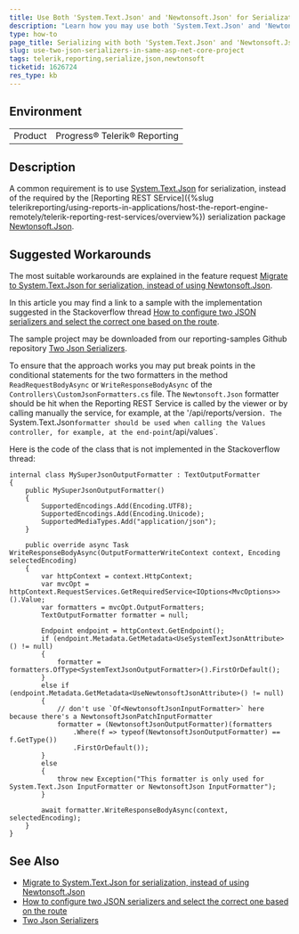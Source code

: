 ```yaml
---
title: Use Both 'System.Text.Json' and 'Newtonsoft.Json' for Serialization in ASP.NET Core
description: "Learn how you may use both 'System.Text.Json' and 'Newtonsoft.Json' for serialization in ASP.NET Core project with Telerik Reporting REST Service."
type: how-to
page_title: Serializing with both 'System.Text.Json' and 'Newtonsoft.Json' in the same ASP.NET Core project
slug: use-two-json-serializers-in-same-asp-net-core-project
tags: telerik,reporting,serialize,json,newtonsoft
ticketid: 1626724
res_type: kb
---
```


## Environment

<table>
	<tbody>
		<tr>
			<td>Product</td>
			<td>Progress® Telerik® Reporting</td>
		</tr>
	</tbody>
</table>

## Description

A common requirement is to use [System.Text.Json](https://learn.microsoft.com/en-us/dotnet/api/system.text.json?view=net-7.0) for serialization, instead of the required by the [Reporting REST SErvice]({%slug telerikreporting/using-reports-in-applications/host-the-report-engine-remotely/telerik-reporting-rest-services/overview%}) serialization package [Newtonsoft.Json](https://www.nuget.org/packages/Newtonsoft.Json/).

## Suggested Workarounds

The most suitable workarounds are explained in the feature request [Migrate to System.Text.Json for serialization, instead of using Newtonsoft.Json](https://feedback.telerik.com/reporting/1506593-migrate-to-system-text-json-for-serialization-instead-of-using-newtonsoft-json).

In this article you may find a link to a sample with the implementation suggested in the Stackoverflow thread [How to configure two JSON serializers and select the correct one based on the route](https://stackoverflow.com/questions/59650907/how-to-configure-two-json-serializers-and-select-the-correct-one-based-on-the-ro).

The sample project may be downloaded from our reporting-samples Github repository [Two Json Serializers](https://github.com/telerik/reporting-samples/tree/master/TwoJsonSerializers).

To ensure that the approach works you may put break points in the conditional statements for the two formatters in the method `ReadRequestBodyAsync` or `WriteResponseBodyAsync` of the `Controllers\CustomJsonFormatters.cs` file. The `Newtonsoft.Json` formatter should be hit when the Reporting REST Service is called by the viewer or by calling manually the service, for example, at the '/api/reports/version`. The `System.Text.Json` formatter should be used when calling the Values controller, for example, at the end-point `/api/values`.

Here is the code of the class that is not implemented in the Stackoverflow thread:

````CSharp
internal class MySuperJsonOutputFormatter : TextOutputFormatter
{
	public MySuperJsonOutputFormatter()
	{
		SupportedEncodings.Add(Encoding.UTF8);
		SupportedEncodings.Add(Encoding.Unicode);
		SupportedMediaTypes.Add("application/json");
	}

	public override async Task WriteResponseBodyAsync(OutputFormatterWriteContext context, Encoding selectedEncoding)
	{
		var httpContext = context.HttpContext;
		var mvcOpt = httpContext.RequestServices.GetRequiredService<IOptions<MvcOptions>>().Value;
		var formatters = mvcOpt.OutputFormatters;
		TextOutputFormatter formatter = null;

		Endpoint endpoint = httpContext.GetEndpoint();
		if (endpoint.Metadata.GetMetadata<UseSystemTextJsonAttribute>() != null)
		{
			formatter = formatters.OfType<SystemTextJsonOutputFormatter>().FirstOrDefault();
		}
		else if (endpoint.Metadata.GetMetadata<UseNewtonsoftJsonAttribute>() != null)
		{
			// don't use `Of<NewtonsoftJsonInputFormatter>` here because there's a NewtonsoftJsonPatchInputFormatter
			formatter = (NewtonsoftJsonOutputFormatter)(formatters
				.Where(f => typeof(NewtonsoftJsonOutputFormatter) == f.GetType())
				.FirstOrDefault());
		}
		else
		{
			throw new Exception("This formatter is only used for System.Text.Json InputFormatter or NewtonsoftJson InputFormatter");
		}

		await formatter.WriteResponseBodyAsync(context, selectedEncoding);
	}
}
````

## See Also

* [Migrate to System.Text.Json for serialization, instead of using Newtonsoft.Json](https://feedback.telerik.com/reporting/1506593-migrate-to-system-text-json-for-serialization-instead-of-using-newtonsoft-json)
* [How to configure two JSON serializers and select the correct one based on the route](https://stackoverflow.com/questions/59650907/how-to-configure-two-json-serializers-and-select-the-correct-one-based-on-the-ro)
* [Two Json Serializers](https://github.com/telerik/reporting-samples/tree/master/TwoJsonSerializers)
